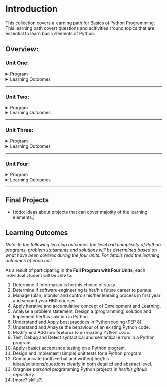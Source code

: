 # Introduction

This collection covers a learning path for Basics of Python Programming. This learning path covers questions and acitivities around topics that are essential to learn basic elements of Python.

## Overview:

### Unit One:
<details>
<summary>Program</summary>

### Week01: Linear Programs.

<details>
<summary>Content </summary>

- **Concepts** : General concepts of programs, basic data types, basic calculations in Python, linear programs in Python with simple input / output.
- **Exercises**: A list of candidate exercises is proposed where students practice simple linear programs with input and outputs.
- **Status**: 
	- *Learning Path*: Proof of Concept, ready to experiment.
	- *Exercises*: Proof of Concept, ready to experiment. More can be added.
	- *Products*: To do.
</details>


### Week02: Branching Programs.

<details>
<summary>Content </summary>

- **Concepts** : Boolean expressions and conditional statements, basics of string processing with simple input / output.
- **Exercises**: A list of candidate exercises is proposed where students practice branching programs with input and outputs. New ideas can be added to the exercises.
- **Status**: 
	- *Learning Path*: Proof of Concept, ready to experiment.
	- *Exercises*: Proof of Concept, ready to experiment. More can be added.
	- *Products*: To do.
</details>


### Week03: Iterative Programs.

<details>
<summary>Content </summary>

- **Concepts** : General concepts of loops (*while* and *for*) and more functions for strings: type conversions, length, replacing, splitting and joining.
- **Exercises**: A list of candidate exercises is proposed where students practice simple programs with input and outputs, conditional statements and loops.
- **Status**: 
	- *Learning Path*: Proof of Concept, ready to experiment.
	- *Exercises*: Proof of Concept, ready to experiment. More can be added.
	- *Products*: To do.
</details>


### Week04: Review / Challenges.

<details>
<summary>Content </summary>

- **Concepts** : There is no new topic for students who need to review previous weeks. The topics for the sprinters can be decided later [to do].
- **Exercises**: To do.
- **Status**: 
	- *Learning Path*: To do.
	- *Exercises*: To do.
	- *Products*: To do.
</details>

</details>

<details>
<summary>Learning Outcomes</summary>

**Programming Elements**: In **Unit One** the following programming elements are covered:

	- primitive data types: characters, strings, integer, float and booleans.
	- basic numerical operations: + , - , * , / , %
	- simple user inputs and print formats.
	- conditional statements: if-else statements
	- loops: while and for.
	- basic string processing: length, split, join, replace, join.

As a result of participating in **PyCamp:Unit One**, students will be able to:

1. Read, Understand and Analyse the behaviour of a Python program implementing the programming elements covered in Unit One.
2. Implement their solutions for a given problem statement using the programming elements covered in Unit One.
3. Organise working environment using command lines for making folders, changinf paths, listing contents of a folder, managing (copy, delete, rename) files.
4. Implementing their Python programs in Python Shell and an IDE.
5. Execute Python programs using a terminal and an IDE.
6. Plan, Follow, Execute daily learning activities and reflect on what have been learned.
7. Understand the concept of the acceptance testing on general applications.
8. Plan and Execute basics (variety of user inputs) of acceptance testing on a console based Python program.
8. 

</details>

<hr />

### Unit Two:

<details>
<summary>Program</summary>

### Week05: Functions, Lists and Tuples.

<details>
<summary>Content</summary>

- **Concepts** : General concepts of functions, basics of lists and tuples as collective structures.
- **Exercises**: To do.
- **Status**: 
	- *Learning Path*: Proof of Concept, ready to experiment.
	- *Exercises*: To do (Framework is Ready).
	- *Products*: To do.

</details>

### Week06: Functions, Dictionaries and Sets.

<details>
<summary>Content</summary>

- **Concepts** : Arguments and parameters, default values for parameters, dictionaries and basics of sets.
- **Exercises**: To do.
- **Status**: 
	- *Learning Path*: Proof of Concept, ready to experiment.
	- *Exercises*: To do (Framework is Ready).
	- *Products*: To do.

</details>



### Week07: Functions and Nested Structures.

<details>
<summary>Content</summary>

- **Concepts** : Lambda expressions, namespaces, and nested structures (lists, tuples, sets).
- **Exercises**: To do.
- **Status**: 
	- *Learning Path*: Proof of Concept, ready to experiment.
	- *Exercises*: To do (Framework is Ready).
	- *Products*: To do.

</details>

### Week08: Review / Challenges.

<details>
<summary>Content</summary>

- **Concepts** : There is no new topic for students who need to review previous weeks. The topics for the sprinters can be decided later [to do].
- **Exercises**: To do.
- **Status**: 
	- *Learning Path*: To do.
	- *Exercises*: To do.
	- *Products*: To do.

</details>


</details>

<details>
<summary>Learning Outcomes</summary>

As a result of participating in **PyCamp:Part Two**, students will be able to:

1. [todo]

</details>

<hr />

### Unit Three:

<details>
<summary>Program</summary>

### Week09: Everything is an Object.

<details>
<summary>Content</summary>

- **Concepts** : Basic concepts of classes, objects, attributes and methods in Python.
- **Exercises**: To do.
- **Status**: 
	- *Learning Path*: Proof of Concept, ready to experiment.
	- *Exercises*: To do (Framework is Ready).
	- *Products*: To do.

</details>



### Week10: (Plain) Data Files.

<details>
<summary>Content</summary>

- **Concepts** : Basic concepts of encoding and decoding information, simple processing of plain files (text and binary) in Python.
- **Exercises**: To do.
- **Status**: 
	- *Learning Path*: Proof of Concept, ready to experiment.
	- *Exercises*: To do (Framework is Ready).
	- *Products*: To do.

</details>



### Week11: Structured Data Files.

<details>
<summary>Content</summary>

- **Concepts** : Basics of processing csv and json files.
- **Exercises**: To do.
- **Status**: 
	- *Learning Path*: Proof of Concept, ready to experiment.
	- *Exercises*: To do (Framework is Ready).
	- *Products*: To do.

</details>




### Week12: Review / Challenges

<details>
<summary>Content</summary>

- **Concepts** : There is no new topic for students who need to review previous weeks. The topics for the sprinters can be decided later [to do].
- **Exercises**: To do.
- **Status**: 
	- *Learning Path*: To do.
	- *Exercises*: To do (Framework is Ready).
	- *Products*: To do.

</details>



</details>

<details>
<summary>Learning Outcomes</summary>

As a result of participating in **PyCamp:Part Three**, students will be able to:

1. Plan and execute detailed learning activity provided given general learning goals and resources.
2. 


</details>


<hr />

### Unit Four:

<details>
<summary>Program</summary>

**Idea**: planning is part of the student activity in the last arch. Students provide their plan at the beginning of the week and based on that they study and provide the solution.

### Week13: Data Base.

<details>
<summary>Content</summary>

- **Concepts** : Given an already existing tables, students can extract data using simple sql queries *select x from T where C*. To do.
- **Exercises**: To do.
- **Status**: 
	- *Learning Path*: To do.
	- *Exercises*: To do.
	- *Products*: To do.

</details>



### Week14: Functions: as a Type.

<details>
<summary>Content</summary>

- **Concepts** : Functions as parameters, Functions as return values. To do.
- **Exercises**: To do. *Idea*: Students should implement programs covering topics from week 01 to week 13 and refactor their code with concepts of "Functions as Data Types".
- **Status**: 
	- *Learning Path*: To do.
	- *Exercises*: To do.
	- *Products*: To do.

</details>

### Week15: Functions: Recursion.

<details>
<summary>Content</summary>

- **Concepts** : Recursive functions. To do.
- **Exercises**: To do. *Idea*: Students should implement programs covering topics from week 01 to week 13 and refactor their code with concepts of weeks 14 and 15.
- **Status**: 
	- *Learning Path*: To do.
	- *Exercises*: To do.
	- *Products*: To do.

</details>

### Week16: Review / Challenges

<details>
<summary>Content</summary>

- **Concepts** : There is no new topic for students who need to review previous weeks. The topics for the sprinters can be decided later [to do].
- **Exercises**: To do.
- **Status**: 
	- *Learning Path*: To do.
	- *Exercises*: To do.
	- *Products*: To do.

</details>


</details>

<details>
<summary>Learning Outcomes</summary>

As a result of participating in **PyCamp:Part Four**, students will be able to:

1. Plan and execute weekly learning activity provided given end goals.
2. 


</details>


<hr />

## Final Projects
- [todo: ideas about projects that can cover majority of the learning elements.]


## Learning Outcomes

*Note: In the following learning outcomes the level and complexity of Python programs, problem statements and solutions will be determined based on what have been covered during the four units. For details read the learning outcomes of each unit.*
 
As a result of participating in the **Full Program with Four Units**, each individual student will be able to:

1. Determine if Informatica is her/his choice of study.
2. Determine if software engineering is her/his future career to pursue.
3. Manage (plan, monitor and control) his/her learning process in first year and second year HBO courses.
4. Apply iterative and accumulative concept of Development and Learning. 
5. Analyse a problem statement, Design a (programming) solution and Implement her/his solution in Python.
6. Understand and Apply best practices in Python coding ([PEP 8](https://peps.python.org/pep-0008/)).
7. Understand and Analyse the behaviour of an existing Python code.
8. Modify and Add new features to an existing Python code. 
9. Test, Debug and Detect syntactical and semantical errors in a Python program. 
10. Apply (basic) acceptance testing on a Python program.
11. Design and Implement (simple) unit tests for a Python program.
12. Communicate (both verbal and written) her/his ideas/solutions/questions clearly in both detailed and abstract level.
13. Oragnise *personal* programming Python projects in *her/his github repository*.
13. [more? skills?]
